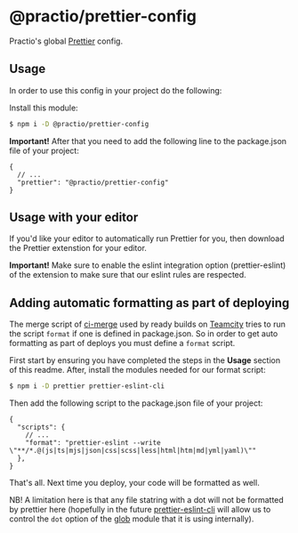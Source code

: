 # @practio/prettier-config

Practio's global [Prettier](https://prettier.io/) config.

## Usage

In order to use this config in your project do the following:

Install this module:

```bash
$ npm i -D @practio/prettier-config
```

**Important!** After that you need to add the following line to the package.json file of your project:

```jsonc
{
  // ...
  "prettier": "@practio/prettier-config"
}
```

## Usage with your editor

If you'd like your editor to automatically run Prettier for you, then download the Prettier extenstion for your editor. 

**Important!** Make sure to enable the eslint integration option (prettier-eslint) of the extension to make sure that our eslint rules are respected.

## Adding automatic formatting as part of deploying

The merge script of [ci-merge](https://github.com/practio/ci-merge) used by ready builds on [Teamcity](https://build.practio.com) tries to run the script `format` if one is defined in package.json. So in order to get auto formatting as part of deploys you must define a `format` script.

First start by ensuring you have completed the steps in the **Usage** section of this readme. After, install the modules needed for our format script:

```bash
$ npm i -D prettier prettier-eslint-cli
```

Then add the following script to the package.json file of your project:

```jsonc
{
  "scripts": {
    // ...
    "format": "prettier-eslint --write \"**/*.@(js|ts|mjs|json|css|scss|less|html|htm|md|yml|yaml)\""
  },
}
```

That's all. Next time you deploy, your code will be formatted as well.

NB! A limitation here is that any file statring with a dot will not be formatted by prettier here (hopefully in the future [prettier-eslint-cli](https://github.com/prettier/prettier-eslint-cli) will allow us to control the `dot` option of the [glob](https://github.com/isaacs/node-glob) module that it is using internally).

